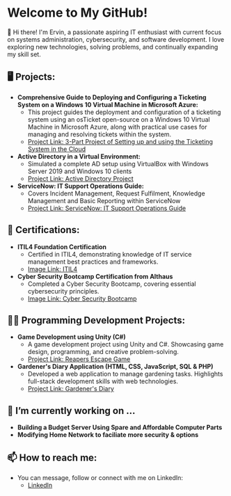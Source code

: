 <h1>Welcome to My GitHub!</h1>

👋 Hi there! I'm Ervin, a passionate aspiring IT enthusiast with current focus on systems administration, cybersecurity, and software development. I love exploring new technologies, solving problems, and continually expanding my skill set.
</br>
<h2>🖥️ Projects: </h2>

- <b>Comprehensive Guide to Deploying and Configuring a Ticketing System on a Windows 10 Virtual Machine in Microsoft Azure: </b>
  - This project guides the deployment and configuration of a ticketing system using an osTicket open-source on a Windows 10 Virtual Machine in Microsoft Azure, along with practical use cases for managing and resolving tickets within the system.
  - [Project Link: 3-Part Project of Setting up and using the Ticketing System in the Cloud](https://github.com/Ervin-Thorpe/Cloud-osTicket-Windows10-Azure) 
- <b>Active Directory in a Virtual Environment:</b>
  - Simulated a complete AD setup using VirtualBox with Windows Server 2019 and Windows 10 clients
  - [Project Link: Active Directory Project](https://github.com/Ervin-Thorpe/Active-Directory-Lab)
- <b>ServiceNow: IT Support Operations Guide:</b>
  - Covers Incident Management, Request Fulfilment, Knowledge Management and Basic Reporting within ServiceNow
  - [Project Link: ServiceNow: IT Support Operations Guide](https://github.com/Ervin-Thorpe/ServiceNow-IT-Support-Operations-Guide)
 
<h2>📜 Certifications: </h2>

- <b>ITIL4 Foundation Certification</b>
  - Certified in ITIL4, demonstrating knowledge of IT service management best practices and frameworks.
  - [Image Link: ITIL4](https://imgur.com/a/X9vazz8)
- <b>Cyber Security Bootcamp Certification from Althaus</b>
  - Completed a Cyber Security Bootcamp, covering essential cybersecurity principles.
  - [Image Link: Cyber Security Bootcamp](https://imgur.com/a/0wpA69Y)

<h2>👨‍💻 Programming Development Projects:</h2>

- <b>Game Development using Unity (C#)</b>
  - A game development project using Unity and C#. Showcasing game design, programming, and creative problem-solving.
  - [Project Link: Reapers Escape Game](https://github.com/Ervin-Thorpe/Reapers-Escape-Game-Demo)
- <b>Gardener's Diary Application (HTML, CSS, JavaScript, SQL & PHP)</b>
  - Developed a web application to manage gardening tasks. Highlights full-stack development skills with web technologies.
  - [Project Link: Gardener's Diary](https://github.com/Ervin-Thorpe/Gardeners-Diary-App)
  
<h2>🔭 I’m currently working on ...</h2>

- <b>Building a Budget Server Using Spare and Affordable Computer Parts</b>
- <b>Modifying Home Network to faciliate more security & options</b>

<h2> 📫 How to reach me:</h2>

- You can message, follow or connect with me on LinkedIn:
  - [LinkedIn](https://www.linkedin.com/in/ervin-thorpe/)
<!--
Here are some ideas to get you started:

- 🔭 I’m currently working on ...
- 🌱 I’m currently learning ...
- 👯 I’m looking to collaborate on ...
- 🤔 I’m looking for help with ...
- 💬 Ask me about ...
- 📫 How to reach me: ...
- 😄 Pronouns: ...
- ⚡ Fun fact: ...
-->
